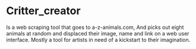 # Critter_creator
 
Is a web scraping tool that goes to a-z-animals.com, And picks out eight animals at random and displaced their image, name and link on a web user interface.
Mostly a tool for artists in need of a kickstart to their imagination.
